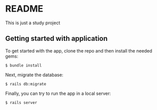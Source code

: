 # README

This is just a study project

## Getting started with application

To get started with the app, clone the repo and then install the needed gems:

```
$ bundle install
```

Next, migrate the database:

```
$ rails db:migrate
```

Finally, you can try to run the app in a local server:

```
$ rails server
```
